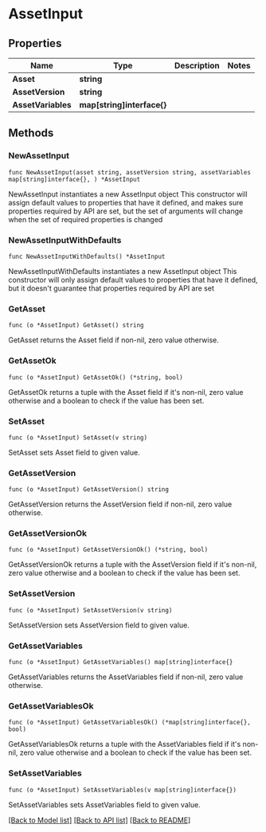 # AssetInput

## Properties

Name | Type | Description | Notes
------------ | ------------- | ------------- | -------------
**Asset** | **string** |  | 
**AssetVersion** | **string** |  | 
**AssetVariables** | **map[string]interface{}** |  | 

## Methods

### NewAssetInput

`func NewAssetInput(asset string, assetVersion string, assetVariables map[string]interface{}, ) *AssetInput`

NewAssetInput instantiates a new AssetInput object
This constructor will assign default values to properties that have it defined,
and makes sure properties required by API are set, but the set of arguments
will change when the set of required properties is changed

### NewAssetInputWithDefaults

`func NewAssetInputWithDefaults() *AssetInput`

NewAssetInputWithDefaults instantiates a new AssetInput object
This constructor will only assign default values to properties that have it defined,
but it doesn't guarantee that properties required by API are set

### GetAsset

`func (o *AssetInput) GetAsset() string`

GetAsset returns the Asset field if non-nil, zero value otherwise.

### GetAssetOk

`func (o *AssetInput) GetAssetOk() (*string, bool)`

GetAssetOk returns a tuple with the Asset field if it's non-nil, zero value otherwise
and a boolean to check if the value has been set.

### SetAsset

`func (o *AssetInput) SetAsset(v string)`

SetAsset sets Asset field to given value.


### GetAssetVersion

`func (o *AssetInput) GetAssetVersion() string`

GetAssetVersion returns the AssetVersion field if non-nil, zero value otherwise.

### GetAssetVersionOk

`func (o *AssetInput) GetAssetVersionOk() (*string, bool)`

GetAssetVersionOk returns a tuple with the AssetVersion field if it's non-nil, zero value otherwise
and a boolean to check if the value has been set.

### SetAssetVersion

`func (o *AssetInput) SetAssetVersion(v string)`

SetAssetVersion sets AssetVersion field to given value.


### GetAssetVariables

`func (o *AssetInput) GetAssetVariables() map[string]interface{}`

GetAssetVariables returns the AssetVariables field if non-nil, zero value otherwise.

### GetAssetVariablesOk

`func (o *AssetInput) GetAssetVariablesOk() (*map[string]interface{}, bool)`

GetAssetVariablesOk returns a tuple with the AssetVariables field if it's non-nil, zero value otherwise
and a boolean to check if the value has been set.

### SetAssetVariables

`func (o *AssetInput) SetAssetVariables(v map[string]interface{})`

SetAssetVariables sets AssetVariables field to given value.



[[Back to Model list]](../README.md#documentation-for-models) [[Back to API list]](../README.md#documentation-for-api-endpoints) [[Back to README]](../README.md)


